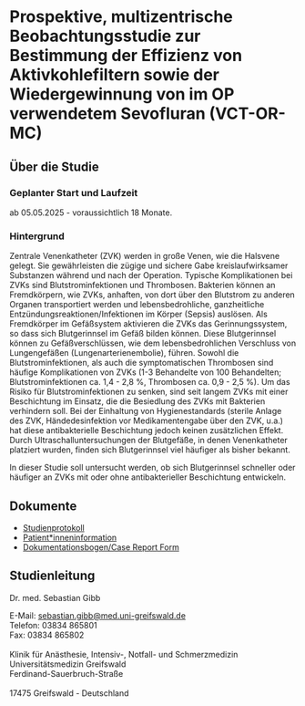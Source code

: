 # Prospektive, multizentrische Beobachtungsstudie zur Bestimmung der Effizienz von Aktivkohlefiltern sowie der Wiedergewinnung von im OP verwendetem Sevofluran (VCT-OR-MC)

## Über die Studie

### Geplanter Start und Laufzeit

ab 05.05.2025 - voraussichtlich 18 Monate.

### Hintergrund

Zentrale Venenkatheter (ZVK) werden in große Venen, wie die Halsvene gelegt.
Sie gewährleisten die zügige und sichere Gabe kreislaufwirksamer Substanzen während und nach der Operation.
Typische Komplikationen bei ZVKs sind Blutstrominfektionen und Thrombosen. Bakterien können an Fremdkörpern, wie ZVKs, anhaften, von dort über den Blutstrom zu anderen Organen transportiert werden und lebensbedrohliche, ganzheitliche Entzündungsreaktionen/Infektionen im Körper (Sepsis) auslösen. Als Fremdkörper im Gefäßsystem aktivieren die ZVKs das Gerinnungssystem, so dass sich Blutgerinnsel im Gefäß bilden können. Diese Blutgerinnsel können zu Gefäßverschlüssen, wie dem lebensbedrohlichen Verschluss von Lungengefäßen (Lungenarterienembolie), führen.
Sowohl die Blutstrominfektionen, als auch die symptomatischen Thrombosen sind häufige Komplikationen von ZVKs (1-3 Behandelte von 100 Behandelten; Blutstrominfektionen ca. 1,4 - 2,8 %, Thrombosen ca. 0,9 - 2,5 %).
Um das Risiko für Blutstrominfektionen zu senken, sind seit langem ZVKs mit einer Beschichtung im Einsatz, die die Besiedlung des ZVKs mit Bakterien verhindern soll. Bei der Einhaltung von Hygienestandards (sterile Anlage des ZVK, Händedesinfektion vor Medikamentengabe über den ZVK, u.a.) hat diese antibakterielle Beschichtung jedoch keinen zusätzlichen Effekt.
Durch Ultraschalluntersuchungen der Blutgefäße, in denen Venenkatheter platziert wurden, finden sich Blutgerinnsel viel häufiger als bisher bekannt.

In dieser Studie soll untersucht werden, ob sich Blutgerinnsel schneller oder häufiger an ZVKs mit oder ohne antibakterieller Beschichtung entwickeln.

## Dokumente

- [Studienprotokoll](02_cvc-coating_studienprotokoll_20241018_be95a8d.pdf)
- [Patient\*inneninformation](03_cvc-coating_patienteninformation_20241018_1ea2772.pdf)
- [Dokumentationsbogen/Case Report Form](04_cvc-coating_crf_20241018_f53d4dd.pdf)

## Studienleitung

Dr. med. Sebastian Gibb

E-Mail: <sebastian.gibb@med.uni-greifswald.de>\
Telefon: 03834 865801\
Fax: 03834 865802\
\
Klinik für Anästhesie, Intensiv-, Notfall- und Schmerzmedizin\
Universitätsmedizin Greifswald\
Ferdinand-Sauerbruch-Straße\
\
17475 Greifswald - Deutschland

